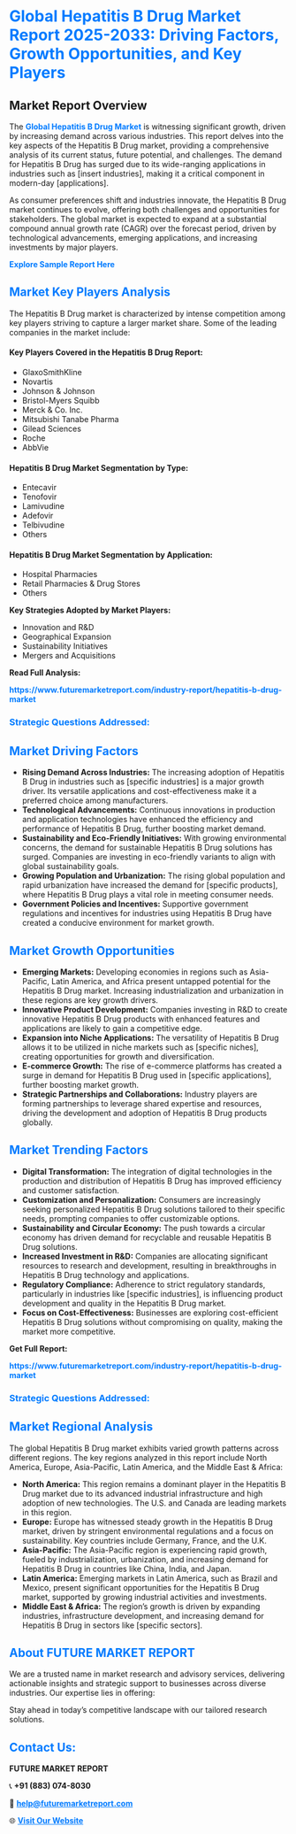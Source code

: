 <h1 style="color: #007BFF;">Global Hepatitis B Drug Market Report 2025-2033: Driving Factors, Growth Opportunities, and Key Players</h1>

<section id="overview">
<h2>Market Report Overview</h2>
<p>The <a href="https://www.futuremarketreport.com/industry-report/hepatitis-b-drug-market" style="color: #007BFF; text-decoration: none;"><strong>Global Hepatitis B Drug Market</strong></a> is witnessing significant growth, driven by increasing demand across various industries. This report delves into the key aspects of the Hepatitis B Drug market, providing a comprehensive analysis of its current status, future potential, and challenges. The demand for Hepatitis B Drug has surged due to its wide-ranging applications in industries such as [insert industries], making it a critical component in modern-day [applications].</p>
<p>As consumer preferences shift and industries innovate, the Hepatitis B Drug market continues to evolve, offering both challenges and opportunities for stakeholders. The global market is expected to expand at a substantial compound annual growth rate (CAGR) over the forecast period, driven by technological advancements, emerging applications, and increasing investments by major players.</p>
</section>

<section id="overview">
<p><a href="https://www.futuremarketreport.com/request-sample/reportId=78176" style="color: #007BFF; text-decoration: none;"><strong>Explore Sample Report Here</strong></a></p>
</section>

<section id="key-players">
<h2 style="color: #007BFF;">Market Key Players Analysis</h2>
<p>The Hepatitis B Drug market is characterized by intense competition among key players striving to capture a larger market share. Some of the leading companies in the market include:</p>
<h4>Key Players Covered in the Hepatitis B Drug Report:</h4>
<ul><li>GlaxoSmithKline</li><li>Novartis</li><li>Johnson &amp; Johnson</li><li>Bristol-Myers Squibb</li><li>Merck &amp; Co. Inc.</li><li>Mitsubishi Tanabe Pharma</li><li>Gilead Sciences</li><li>Roche</li><li>AbbVie</li></ul>
<h4>Hepatitis B Drug Market Segmentation by Type:</h4>
<ul><li>Entecavir</li><li>Tenofovir</li><li>Lamivudine</li><li>Adefovir</li><li>Telbivudine</li><li>Others</li></ul>

<h4>Hepatitis B Drug Market Segmentation by Application:</h4>
<ul><li>Hospital Pharmacies</li><li>Retail Pharmacies &amp; Drug Stores</li><li>Others</li></ul>
<p><strong>Key Strategies Adopted by Market Players:</strong></p>
<ul>
<li>Innovation and R&D</li>
<li>Geographical Expansion</li>
<li>Sustainability Initiatives</li>
<li>Mergers and Acquisitions</li>
</ul>
</section>

<section>
<p><strong>Read Full Analysis: </strong></p><a href="https://www.futuremarketreport.com/industry-report/hepatitis-b-drug-market" style="color: #007BFF; text-decoration: none;"><strong>https://www.futuremarketreport.com/industry-report/hepatitis-b-drug-market</strong></a>
<h3 style="color: #007BFF;">Strategic Questions Addressed:</h3>
</section>

<section id="driving-factors">
<h2 style="color: #007BFF;">Market Driving Factors</h2>
<ul>
<li><strong>Rising Demand Across Industries:</strong> The increasing adoption of Hepatitis B Drug in industries such as [specific industries] is a major growth driver. Its versatile applications and cost-effectiveness make it a preferred choice among manufacturers.</li>
<li><strong>Technological Advancements:</strong> Continuous innovations in production and application technologies have enhanced the efficiency and performance of Hepatitis B Drug, further boosting market demand.</li>
<li><strong>Sustainability and Eco-Friendly Initiatives:</strong> With growing environmental concerns, the demand for sustainable Hepatitis B Drug solutions has surged. Companies are investing in eco-friendly variants to align with global sustainability goals.</li>
<li><strong>Growing Population and Urbanization:</strong> The rising global population and rapid urbanization have increased the demand for [specific products], where Hepatitis B Drug plays a vital role in meeting consumer needs.</li>
<li><strong>Government Policies and Incentives:</strong> Supportive government regulations and incentives for industries using Hepatitis B Drug have created a conducive environment for market growth.</li>
</ul>
</section>

<section id="growth-opportunities">
<h2 style="color: #007BFF;">Market Growth Opportunities</h2>
<ul>
<li><strong>Emerging Markets:</strong> Developing economies in regions such as Asia-Pacific, Latin America, and Africa present untapped potential for the Hepatitis B Drug market. Increasing industrialization and urbanization in these regions are key growth drivers.</li>
<li><strong>Innovative Product Development:</strong> Companies investing in R&D to create innovative Hepatitis B Drug products with enhanced features and applications are likely to gain a competitive edge.</li>
<li><strong>Expansion into Niche Applications:</strong> The versatility of Hepatitis B Drug allows it to be utilized in niche markets such as [specific niches], creating opportunities for growth and diversification.</li>
<li><strong>E-commerce Growth:</strong> The rise of e-commerce platforms has created a surge in demand for Hepatitis B Drug used in [specific applications], further boosting market growth.</li>
<li><strong>Strategic Partnerships and Collaborations:</strong> Industry players are forming partnerships to leverage shared expertise and resources, driving the development and adoption of Hepatitis B Drug products globally.</li>
</ul>
</section>

<section id="trending-factors">
<h2 style="color: #007BFF;">Market Trending Factors</h2>
<ul>
<li><strong>Digital Transformation:</strong> The integration of digital technologies in the production and distribution of Hepatitis B Drug has improved efficiency and customer satisfaction.</li>
<li><strong>Customization and Personalization:</strong> Consumers are increasingly seeking personalized Hepatitis B Drug solutions tailored to their specific needs, prompting companies to offer customizable options.</li>
<li><strong>Sustainability and Circular Economy:</strong> The push towards a circular economy has driven demand for recyclable and reusable Hepatitis B Drug solutions.</li>
<li><strong>Increased Investment in R&D:</strong> Companies are allocating significant resources to research and development, resulting in breakthroughs in Hepatitis B Drug technology and applications.</li>
<li><strong>Regulatory Compliance:</strong> Adherence to strict regulatory standards, particularly in industries like [specific industries], is influencing product development and quality in the Hepatitis B Drug market.</li>
<li><strong>Focus on Cost-Effectiveness:</strong> Businesses are exploring cost-efficient Hepatitis B Drug solutions without compromising on quality, making the market more competitive.</li>
</ul>
</section>

<section>
<p><strong>Get Full Report: </strong></p><a href="https://www.futuremarketreport.com/industry-report/hepatitis-b-drug-market" style="color: #007BFF; text-decoration: none;"><strong>https://www.futuremarketreport.com/industry-report/hepatitis-b-drug-market</strong></a>
<h3 style="color: #007BFF;">Strategic Questions Addressed:</h3>
</section>


<section id="regional-analysis">
<h2 style="color: #007BFF;">Market Regional Analysis</h2>
<p>The global Hepatitis B Drug market exhibits varied growth patterns across different regions. The key regions analyzed in this report include North America, Europe, Asia-Pacific, Latin America, and the Middle East & Africa:</p>
<ul>
<li><strong>North America:</strong> This region remains a dominant player in the Hepatitis B Drug market due to its advanced industrial infrastructure and high adoption of new technologies. The U.S. and Canada are leading markets in this region.</li>
<li><strong>Europe:</strong> Europe has witnessed steady growth in the Hepatitis B Drug market, driven by stringent environmental regulations and a focus on sustainability. Key countries include Germany, France, and the U.K.</li>
<li><strong>Asia-Pacific:</strong> The Asia-Pacific region is experiencing rapid growth, fueled by industrialization, urbanization, and increasing demand for Hepatitis B Drug in countries like China, India, and Japan.</li>
<li><strong>Latin America:</strong> Emerging markets in Latin America, such as Brazil and Mexico, present significant opportunities for the Hepatitis B Drug market, supported by growing industrial activities and investments.</li>
<li><strong>Middle East & Africa:</strong> The region’s growth is driven by expanding industries, infrastructure development, and increasing demand for Hepatitis B Drug in sectors like [specific sectors].</li>
</ul>
</section>

<footer>
<h2 style="color: #007BFF;">About FUTURE MARKET REPORT</h2>
<p>We are a trusted name in market research and advisory services, delivering actionable insights and strategic support to businesses across diverse industries. Our expertise lies in offering:</p>

<p>Stay ahead in today’s competitive landscape with our tailored research solutions.</p>

<h2 style="color: #007BFF;">Contact Us:</h2>
<p><strong>FUTURE MARKET REPORT</strong></p>
<p>📞 <strong>+91 (883) 074-8030</strong></p>
<p>📧 <strong><a href="mailto:help@futuremarketreport.com" style="color: #007BFF;">help@futuremarketreport.com</a></strong></p>
<p>🌐 <strong><a href="https://www.futuremarketreport.com/" style="color: #007BFF;">Visit Our Website</a></strong></p>
</footer>
